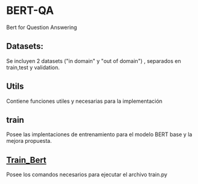 # BERT-QA
Bert for Question Answering

## Datasets:
Se incluyen 2 datasets ("in domain" y "out of domain") , separados en train,test y validation.

## Utils
Contiene funciones utiles y necesarias para la implementación

## train
Posee las implentaciones de entrenamiento para el modelo BERT base y la mejora propuesta.

## [Train_Bert](https://github.com/GastonRAraujo/BERT-QA/blob/main/Train_Bert.ipynb)
Posee los comandos necesarios para ejecutar el archivo train.py
